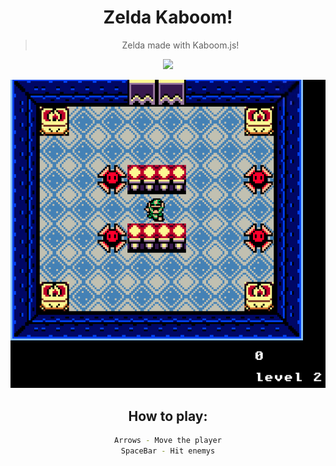 <div align="center">

# Zelda Kaboom!
> Zelda made with Kaboom.js!

<div>
  <img src="https://img.shields.io/badge/JavaScript-323330?style=for-the-badge&logo=javascript&logoColor=F7DF1E"/>
</div>


![](preview.png) 

## How to play:

```sh
  Arrows - Move the player  
SpaceBar - Hit enemys
```

</div>